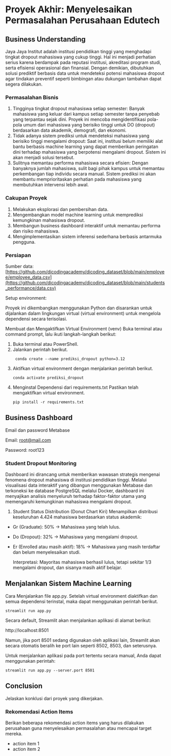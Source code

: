 # Proyek Akhir: Menyelesaikan Permasalahan Perusahaan Edutech

## Business Understanding
Jaya Jaya Institut adalah institusi pendidikan tinggi yang menghadapi tingkat dropout mahasiswa yang cukup tinggi. Hal ini menjadi perhatian serius karena berdampak pada reputasi institusi, akreditasi program studi, serta efisiensi operasional dan finansial. Dengan demikian, dibutuhkan solusi prediktif berbasis data untuk mendeteksi potensi mahasiswa dropout agar tindakan preventif seperti bimbingan atau dukungan tambahan dapat segera dilakukan.

### Permasalahan Bisnis
1. Tingginya tingkat dropout mahasiswa setiap semester: Banyak mahasiswa yang keluar dari kampus setiap semester tanpa penyebab yang terpantau sejak dini. Proyek ini mencoba mengidentifikasi pola-pola umum dari mahasiswa yang berisiko tinggi untuk DO (dropout) berdasarkan data akademik, demografi, dan ekonomi.
2. Tidak adanya sistem prediksi untuk mendeteksi mahasiswa yang berisiko tinggi mengalami dropout: Saat ini, institusi belum memiliki alat bantu berbasis machine learning yang dapat memberikan peringatan dini terhadap mahasiswa yang berpotensi mengalami dropout. Sistem ini akan menjadi solusi tersebut.
3. Sulitnya memantau performa mahasiswa secara efisien: Dengan banyaknya jumlah mahasiswa, sulit bagi pihak kampus untuk memantau perkembangan tiap individu secara manual. Sistem prediksi ini akan membantu memprioritaskan perhatian pada mahasiswa yang membutuhkan intervensi lebih awal.

### Cakupan Proyek
1. Melakukan eksplorasi dan pembersihan data.
2. Mengembangkan model machine learning untuk memprediksi kemungkinan mahasiswa dropout.
3. Membangun business dashboard interaktif untuk memantau performa dan risiko mahasiswa.
4. Mengimplementasikan sistem inferensi sederhana berbasis antarmuka pengguna.

### Persiapan

Sumber data: [https://github.com/dicodingacademy/dicoding_dataset/blob/main/employee/employee_data.csv](https://github.com/dicodingacademy/dicoding_dataset/blob/main/students_performance/data.csv)

Setup environment:

Proyek ini dikembangkan menggunakan Python dan disarankan untuk dijalankan dalam lingkungan virtual (virtual environment) untuk mengelola dependensi secara terisolasi.

Membuat dan Mengaktifkan Virtual Environment (venv) Buka terminal atau command prompt, lalu ikuti langkah-langkah berikut:

1. Buka terminal atau PowerShell.
2. Jalankan perintah berikut.
    ```
     conda create --name prediksi_dropout python=3.12
    ```
3. Aktifkan virtual environment dengan menjalankan perintah berikut.
    ```
    conda activate prediksi_dropout
    ```
4. Menginstal Dependensi dari requirements.txt Pastikan telah mengaktifkan virtual environment.
    ```
    pip install -r requirements.txt
    ```

## Business Dashboard
Email dan password Metabase

Email: root@mail.com

Password: root123

### Student Dropout Monitoring
Dashboard ini dirancang untuk memberikan wawasan strategis mengenai fenomena dropout mahasiswa di institusi pendidikan tinggi. Melalui visualisasi data interaktif yang dibangun menggunakan Metabase dan terkoneksi ke database PostgreSQL melalui Docker, dashboard ini menyajikan analisis menyeluruh terhadap faktor-faktor utama yang memengaruhi kemungkinan mahasiswa mengalami dropout.

1. Student Status Distribution (Donut Chart Kiri)
Menampilkan distribusi keseluruhan 4.424 mahasiswa berdasarkan status akademik:
- Gr (Graduate): 50% → Mahasiswa yang telah lulus.
- Do (Dropout): 32% → Mahasiswa yang mengalami dropout.
- Er (Enrolled atau masih aktif): 18% → Mahasiswa yang masih terdaftar dan belum menyelesaikan studi.

  Interpretasi: Mayoritas mahasiswa berhasil lulus, tetapi sekitar 1/3 mengalami dropout, dan sisanya masih aktif belajar.

## Menjalankan Sistem Machine Learning
Cara Menjalankan file app.py. Setelah virtual environment diaktifkan dan semua dependensi terinstal, maka dapat menggunakan perintah berikut.
  ```
  streamlit run app.py
  ```
  Secara default, Streamlit akan menjalankan aplikasi di alamat berikut:
   
  http://localhost:8501
   
  Namun, jika port 8501 sedang digunakan oleh aplikasi lain, Streamlit akan secara otomatis beralih ke port lain seperti 8502, 8503, dan seterusnya.
   
  Untuk menjalankan aplikasi pada port tertentu secara manual, Anda dapat menggunakan perintah:
  ```
  streamlit run app.py --server.port 8501
  ```

## Conclusion
Jelaskan konklusi dari proyek yang dikerjakan.

### Rekomendasi Action Items
Berikan beberapa rekomendasi action items yang harus dilakukan perusahaan guna menyelesaikan permasalahan atau mencapai target mereka.
- action item 1
- action item 2
